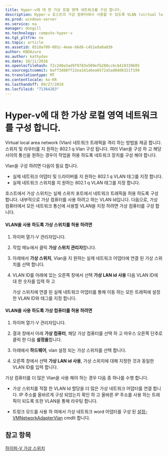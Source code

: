 ```yaml
---
title: Hyper-v에 대 한 가상 로컬 영역 네트워크를 구성 합니다.
description: Hyper-v 호스트의 가상 컴퓨터에서 사용할 수 있도록 VLAN (virtual local area network)을 구성 하는 방법에 대 한 지침을 제공 합니다.
ms.prod: windows-server
ms.service: na
manager: dongill
ms.technology: compute-hyper-v
ms.tgt_pltfrm: na
ms.topic: article
ms.assetid: 8510a709-001c-4eee-b6d6-c451e8a8a836
author: KBDAzure
ms.author: kathydav
ms.date: 10/11/2016
ms.openlocfilehash: f2c240a3ad9f9783e509efb288cc6c6410339685
ms.sourcegitcommit: 6aff3d88ff22ea141a6ea6572a5ad8dd6321f199
ms.translationtype: MT
ms.contentlocale: ko-KR
ms.lasthandoff: 09/27/2019
ms.locfileid: "71364283"
---
```

# <a name="configure-virtual-local-area-networks-for-hyper-v"></a>Hyper-v에 대 한 가상 로컬 영역 네트워크를 구성 합니다.
Virtual local area network \(Vlan\) 네트워크 트래픽을 격리 하는 방법을 제공 합니다. 스위치 및 라우터를 지 원하는 802.1 q Vlan 구성 됩니다. 여러 Vlan을 구성 하 고 해당 사이의 통신을 원하는 경우이 작업을 허용 하도록 네트워크 장치를 구성 해야 합니다. 

Vlan을 구성 하려면 다음이 필요 합니다.  
  
-   실제 네트워크 어댑터 및 드라이버를 지 원하는 802.1 q VLAN 태그를 지정 합니다.  
-   실제 네트워크 스위치를 지 원하는 802.1 q VLAN 태그를 지정 합니다.  
  
호스트에서 가상 스위치는 실제 스위치 포트에서 네트워크 트래픽을 허용 하도록 구성 합니다. 내부적으로 가상 컴퓨터를 사용 하려고 하는 VLAN Id입니다. 다음으로, 가상 컴퓨터에서 모든 네트워크 통신에 사용할 VLAN을 지정 하려면 가상 컴퓨터를 구성 합니다.  
  
#### <a name="to-allow-a-virtual-switch-to-use-a-vlan"></a>VLAN을 사용 하도록 가상 스위치를 허용 하려면  
  
1.  하이퍼 열기\-V 관리자입니다.  
  
2.  작업 메뉴에서 클릭 **가상 스위치 관리자**합니다.  
  
3.  아래에서 **가상 스위치**, Vlan을 지 원하는 실제 네트워크 어댑터에 연결 된 가상 스위치를 선택 합니다. 

4. VLAN ID를 아래에 있는 오른쪽 창에서 선택 **가상 LAN id 사용** 다음 VLAN ID에 대 한 숫자를 입력 하 고  
  
    가상 스위치에 연결 된 실제 네트워크 어댑터를 통해 이동 하는 모든 트래픽에 설정한 VLAN ID와 태그를 지정 합니다.  
  
#### <a name="to-allow-a-virtual-machine-to-use-a-vlan"></a>VLAN을 사용 하도록 가상 컴퓨터를 허용 하려면  
  
1.  하이퍼 열기\-V 관리자입니다.  
  
2.  결과 창에서 아래 **가상 컴퓨터**, 해당 가상 컴퓨터를 선택 하 고 마우스 오른쪽 단추로 클릭 한 다음 **설정을**합니다.  

3.  아래에서 **하드웨어**, vlan 설정 되는 가상 스위치를 선택 합니다.
  
4.  오른쪽 창에서 선택 **가상 LAN id 사용**, 가상 스위치에 대해 지정한 것과 동일한 VLAN ID를 입력 합니다. 

가상 컴퓨터를 더 많은 Vlan을 사용 해야 하는 경우 다음 중 하나를 수행 합니다.  
  
-   가상 스위치를 적절 한 VLAN Id 할당을 더 많은 가상 네트워크 어댑터를 연결 합니다. IP 주소를 올바르게 구성 되었는지 확인 하 고 올바른 IP 주소를 사용 하는 트래픽이 되도록 또한 VLAN을 통해 라우팅 합니다.  
  
-   트렁크 모드를 사용 하 여에서 가상 네트워크 word 어댑터를 구성 된 [설정\-VMNetworkAdapterVlan](https://technet.microsoft.com/library/hh848475.aspx) cmdlt 합니다.
  
## <a name="see-also"></a>참고 항목  
 
[하이퍼\-V 가상 스위치](https://technet.microsoft.com/windows-server-docs/networking/technologies/hyper-v-virtual-switch/hyper-v-virtual-switch)